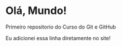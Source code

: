 # Olá, Mundo!
 Primeiro repositorio do Curso do Git e GitHub

Eu adicionei essa linha diretamente no site!
